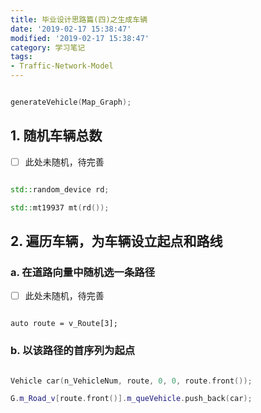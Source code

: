 ```yaml
---
title: 毕业设计思路篇(四)之生成车辆
date: '2019-02-17 15:38:47'
modified: '2019-02-17 15:38:47'
category: 学习笔记
tags:
- Traffic-Network-Model
---
```


```c++
generateVehicle(Map_Graph);
```

##   1.  随机车辆总数

- [ ]  此处未随机，待完善

```C++
std::random_device rd;
std::mt19937 mt(rd());
```



## 2. 遍历车辆，为车辆设立起点和路线

### a. 在道路向量中随机选一条路径

-[ ] 此处未随机，待完善

```
auto route = v_Route[3];
```



### b. 以该路径的首序列为起点

```c++
Vehicle car(n_VehicleNum, route, 0, 0, route.front());
G.m_Road_v[route.front()].m_queVehicle.push_back(car);
```







